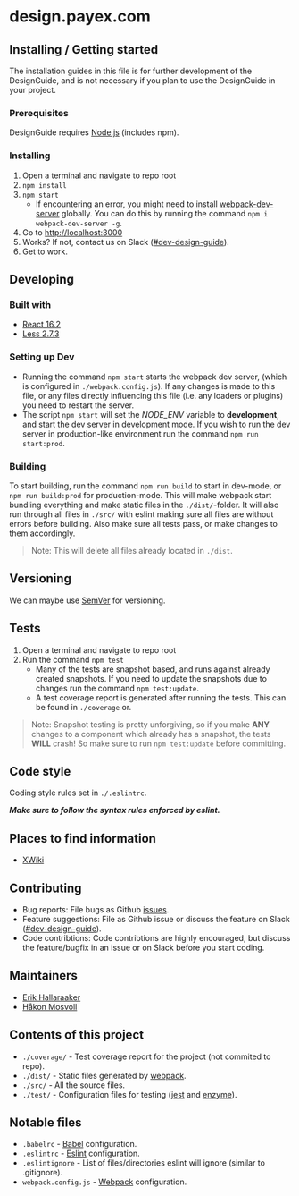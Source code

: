 # design.payex.com

## Installing / Getting started

The installation guides in this file is for further development of the DesignGuide, and is not necessary if you plan to use the DesignGuide in your project.

### Prerequisites

DesignGuide requires [Node.js](https://nodejs.org/en/) (includes npm).

### Installing

1. Open a terminal and navigate to repo root
1. `npm install`
1. `npm start`
    * If encountering an error, you might need to install [webpack-dev-server](https://github.com/webpack/webpack-dev-server) globally. You can do this by running the command `npm i webpack-dev-server -g`.
1. Go to <http://localhost:3000>
1. Works? If not, contact us on Slack ([#dev-design-guide](https://payex.slack.com/messages/C0L3W8B2S/)).
1. Get to work.

## Developing

### Built with

* [React 16.2](https://reactjs.org/)
* [Less 2.7.3](http://lesscss.org/)

### Setting up Dev

* Running the command `npm start` starts the webpack dev server, (which is configured in `./webpack.config.js`). If any changes is made to this file, or any files directly influencing this file (i.e. any loaders or plugins) you need to restart the server.
* The script `npm start` will set the *NODE_ENV* variable to __development__, and start the dev server in development mode. If you wish to run the dev server in production-like environment run the command `npm run start:prod`.

### Building

To start building, run the command `npm run build` to start in dev-mode, or `npm run build:prod` for production-mode. This will make webpack start bundling everything and make static files in the `./dist/`-folder. It will also run through all files in `./src/` with eslint making sure all files are without errors before building. Also make sure all tests pass, or make changes to them accordingly.
> Note: This will delete all files already located in `./dist`.

## Versioning

We can maybe use [SemVer](http://semver.org/) for versioning.

## Tests

1. Open a terminal and navigate to repo root
1. Run the command `npm test`
    * Many of the tests are snapshot based, and runs against already created snapshots. If you need to update the snapshots due to changes run the command `npm test:update`.
    * A test coverage report is generated after running the tests. This can be found in `./coverage` or.
> Note: Snapshot testing is pretty unforgiving, so if you make __ANY__ changes to a component which already has a snapshot, the tests __WILL__ crash! So make sure to run `npm test:update` before committing.

## Code style

Coding style rules set in `./.eslintrc`.

__*Make sure to follow the syntax rules enforced by eslint.*__

## Places to find information

* [XWiki](https://wiki.payex.com/xwiki/bin/view/Team%20Area/team-ux/Designguide/)

## Contributing

* Bug reports: File bugs as Github [issues](https://github.com/PayEx/design.payex.com/issues).
* Feature suggestions: File as Github issue or discuss the feature on Slack ([#dev-design-guide](https://payex.slack.com/messages/C0L3W8B2S/)).
* Code contribtions: Code contribtions are highly encouraged, but discuss the feature/bugfix in an issue or on Slack before you start coding.

## Maintainers

* [Erik Hallaraaker](https://github.com/erikhallaraaker)
* [Håkon Mosvoll](https://github.com/hmosvoll)

## Contents of this project

* `./coverage/` - Test coverage report for the project (not commited to repo).
* `./dist/` - Static files generated by [webpack](https://webpack.js.org/).
* `./src/` - All the source files.
* `./test/` - Configuration files for testing ([jest](https://facebook.github.io/jest/) and [enzyme](http://airbnb.io/enzyme/)).

## Notable files

* `.babelrc` - [Babel](https://babeljs.io/) configuration.
* `.eslintrc` - [Eslint](https://eslint.org/) configuration.
* `.eslintignore` - List of files/directories eslint will ignore (similar to .gitignore).
* `webpack.config.js` - [Webpack](https://webpack.js.org/) configuration.

